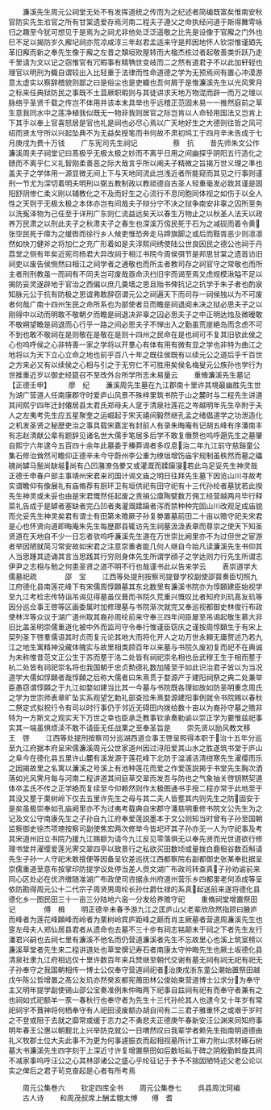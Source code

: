 <!-- { "loadSidebar": true } -->
　　濂溪先生周元公祠堂无处不有发挥道统之传而为之纪述者简编既富矣惟南安秋官防实先生涖官之所有甘棠遗爱存焉河南二程夫子遵父之命执经问道于斯得舞雩咏归之趣至今犹可想见于是焉为之祠尤非他处泛泛遥敬之比先是设像于官廨之门外也巳不足以揭防岁久廨圮祠亦荒凉咸淳三年赵君孟适来守是邦因地怀人钦崇惟谨廼先革旧廨而新之奉先生像于廨之左昔之頽垣败屋转而大楹杰栋过者起敬善类忻跃乃走千里请为文以记之窃惟官有冗暇事有精觕世变岐而二之然有道君子不以此加轩轾也理官以明刑为軄自谓较出入比轻重于法律而性命道德之学为无预焉间有置心冲漠游意太虚实以察辞稽貌则鄙之曰是俗尘也是吏軄也吾何屑于是惟濂溪先生以光风霁月之标来任典狱防民之事既不土苴厥职暇则与其徒讲求天地万物混而辟一而万之理以脉络乎圣贤千载之传岂不体用并该本末具举也乎远稽正范固未易一一推然庭前之草生意我同水中之莲净植我似既无一物非我则居官之际岂肯以人命轻用国法又岂肯上下其手以奉上官喜怒居是官也礼是祠也必尽心焉以广天地好生之大德则往哲之风可绍而贤太守所以兴起坠典不为无益矣授笔而书何故不肃初鸠工于四月辛未告成于七月庚戌为费十万钱
　　广东宪司先生祠记　　　　　蔡　抗
　　昔先师朱文公作濂溪周夫子祠堂记曰髙极乎无极太极之妙而不离乎日用之间幽探乎阴阳五行造化之赜而不离乎仁义礼智刚柔善恶之际大哉言乎所以阐夫子精微之旨揭万世义理之凖也盖夫子之学体用一源显微无间上下与天地同流此岂浅近者所能窥而其见之行事则谨刑一节尤为深切着明夫明刑以弼五教制政以教祗德自古圣人轻重毫发必致其谨是固阳舒阴惨仁柔义刚以辅教化之不及而好生之心流行不息同胞同体视之如伤于以全人性之天则于无极太极之本体亦岂有间哉夫子辩分宁不决之狱争南安非辜之囚所至务以洗寃泽物为己任至于详刑广东则仁流益远矣天以春生万物止之以秋圣人法天以政养万民肃之以刑此夫子之秋肃夫子之春生也深溪万仭民死于石为之减砚而着令黄张空民死于瘴为之缓辔而徐行乡人候吏惟恐奔走马蹄旗脚之或后而黠胥恶少则凛凛然如快刀健斧之将加仁之充广形着如是夫淳熙间绣使陆公世良因民之德公也祠于丹荔堂之侧有年矣近宪司杨君大异改祠于相江书院今周侯弭节是邦思甘棠之遗首访旧祠吏以废告侯恻然曰相江之祠学者之通敬也而所主者教司存之祠官守之常敬也而所主者刑刑教虽一而祠有不同夫岂可废哉亟命汛扫旧宇而谒至焉又虑规模湫隘不足以揭防妥灵遂辟地于官治之西偏以庶几羮墙之思且贻书俾抗记之抗学于朱子者也酌泉知脉元公于抗有防极之恩谊弗敢辞窃谓元公之祠遍天下而司存一祠侯独以为不可废者何哉广南十四州生民之命所系也为部使者旦而瞻是祠退阅未决之狱必思夫子之以刚得中以动而明敢不敬朝夕而瞻是祠退决非辜之囚必思夫子之中正明达烛及微暧敢不敬朔望瞻是祠退而心行乎一路之间必思夫子不惮出入之勤虽荒崖絶岛而念虑不可不到也敢不敬祠在是则敬在是敬在是则十四州之民命在是也祠可不复其旧欤此侯之心也呜呼侯之心非特善一家之学将以开羣心有体有用有微有显之学也非特为曲江之地将以为天下立心立命之地也前乎百八十年之既往侯既有以续元公之道后乎千百世之方来必又有以续侯之心相与引之于无穷仁不可胜用矣侯名梅叟元公族孙也学行为世推重近岁以御史经筵召不至改外台所学所志未易量云
　　重脩濂溪先生墓记【正德壬申】　　　廖　纪
　　濂溪周先生墓在九江郡南十里许其境最幽胜先生世为湖广营道人任南康郡守时爱庐山风景不殊梓里筑书院于山之麓时与二程先生讲道其间熙宁四年迁封僊居县太君氏郑母夫人窆于清泉社莲花之岑越明年先生卒附于夫人之左夷考先生应五星聚奎之运崛起于宋天禧间毅然继孔孟之绪倡道学之功泄造化之机发圣贤之秘歴吏治之事具载宋嘉定有封前人有录朱晦庵有记胡五峰有序潘南丰有志赵清献公辈有题辞见诸名世大儒手笔居多后学不敢复僭赘也呜呼遡先生之墓肇自熙宁六年逮今五百四十余年此墓委于榛莽谒者多叹息治二年九江前守慈谿童公集石修治耸然可瞻仰正德辛未今守蔚州李公重为缭垣增饬庙宇规制虽秩然而墓之礧磈尚罅马鬛尚缺埏尚有凸凹潴潦刍豢又或灌溉而蹂躏寖若此乌足妥先生神灵哉正德壬申春户部主事靖州宋君来司国计谒文庙之明日往拜先生墓下因览山川寻故考实谓瞻仰有像展礼有庙脩荐有厨环卫有垣供祀有田守祀有十三代孙纶者墓犹若此揆先生神灵或未妥也由是宋君慨然任起废之责捐公廪陶甓数万佣工经营越两月毕行释菜礼告成于是罅者塞缺者完凸凹者夷灌溉蹂躏者泻而禁种种完固山川改观足成庙貌而允妥先生神灵矣君有谓士有田第未赡厥子孙复劵置墓前田二十亩以赡守祀夫宋君是心也怀贤向道即晦庵朱先生每歴郡县辄访先生祠墓汲汲表章而尊崇之使天下知圣贤道在天地自不少一日忘者欤呜呼濂溪先生道在万世崇比阙里亦不为过但世之宦游者举因陋就简习常安故如宋君之注意崇重者能几何人继自今始凡读濂溪先生书仰其人当思踵其迹诵其言当思践其行穷则身体先生所谓学顔子之学达则力行先生所谓志伊尹之志相与勉之何患圣贤之道不明不行也哉谨书此以告来学云
　　表崇道学大儒墓祀疏　　　　邵　宝
　　江西等处提刑按察司提督学校副使邵寳奏臣切照九江府德化县南莲花峰下有宋儒周惇頥墓其东北数里有濂溪书院亦为惇頥建臣始视学至九江考检志传特诣吊谒见得墓虽仅葺而书院久荒重兴慨叹比者知府刘玑髙友玑等因分巡佥事王啓等区画委属时加修理墓与书院渐次就完又奉巡视都御史林俊行布政使林泮等众议于湖广道州取其裔孙周纶前来守奉三四年间臣屡至吊谒起敬生慕大非旧比盖圣明崇儒重道化被中外而监司守令奉行惟谨臣窃庆之谨按周惇頥生于有宋上契列圣下啓羣儒语其时贞而复元论其地大而将化开人之功万世永頼无庸赘述乃若九江之地生寓精神没藏体魄实与故里相类顾百年以来墓与书院久废初复而祀不在典诚为未称惟昔范文正公生于苏而塟于洛二处皆有祠祀崇名相也岳武穆王生于相而塟于杭二处皆有祠祀崇名将也我国朝于忠贞勲德礼数加隆至于如此识治君子皆以为当况道学大儒如惇頥者哉惇頥之后称大儒者曰朱熹贯于婺源产于建阳祠祭之典二处兼举臣愚窃谓惇頥之于九江如婺如建当比其一今墓与书院既各理如故如防圣明重念周氏之学为世宗师表章旷坠实系观望乞勅礼部查捡朱熹婺源建阳事例就令书院赐以春秋二祭定式拟祝行令有司以时行事仍于邻近无碍田内拨给数十亩以为裔孙守墓之赡非特为一方斯文之观实天下万世之幸也臣承乏教事钦承奏勅谕以崇正学为要惟兹祀事实其一端虽惧烦渎不敢不请臣无任战栗之至奉圣旨是
　　崇先贤以励风教文移　　　　王　啓
　　江西等处提刑按察司分巡湖西道佥事王啓呈照得本职于治十五年分巡至九江府据本府呈宋儒濂溪周元公世家道州因过浔阳爱其山水之胜遂筑书堂于庐山之阜今在德化县五里许山麓有溪发源于莲花峰下北防于湓浦洁清绀寒先生濯缨而乐之因揭故里之名寓以濂溪之号溪上有池种莲花而爱之作爱莲説掲于书堂先生胸次洒落如光风霁月每与河南二程讲道其间庭草交翠而发吾与防也之气象抽关啓钥黙契道体卒孟氏不传之正学絶而复续至今仰赖然则作太极图通书手授二程亦常于此地至于其没又塟于栗树岭下仅去五里许先生之母与其二夫人皆塟其内则先生之防固安于是矣虽极崇奉如孔庙阙里亦不为过夷考载典自宋郡守潘慈明重修书院文公先生为之记及文公守南康先生之子孙自九江府奉爱莲説墨本于文公则知当时曾有子孙至国朝监察御史徐杰项璁按察司副使焦宏两次修举今皆圯坏其子孙亦无一人为守祀事及考其宋道州旧立书院乃援九江赐额为请今九江反见零落俱无以奉先贤而光世道欲行修理书堂并濯缨爱莲光霁交翠四亭以致景行之私欲买田数顷或量拨白鹿租谷数百斛请先生子孙一人守祀未敢擅便等因备呈钦差巡抚江西都察院右副都御史张某奉批据呈崇儒重道至意布按掌印防提学议处停当差人赍文湖广布政司转查真子孙劝谕前来同心区处必在优济缴随准湖广布政使司咨据永州府道州营乐乡四都里老何添成等呈依防勘得周元公十二代宗子周贤男周纶长孙仕爵仕禄的系真起送前来遂将德化县德化乡一图民田三十一亩三分陆地六亩一分发给养赡守祀
　　重脩祠堂增置祭田记　　　　傅　楫
　　明正德辛未春予游九江之匡庐山父老辈欣欣然指顾曰腋庐而峰者为莲花峰頥峰而岭者为栗树岭宾庐距峰之巅而肖主厥墓者营道周濂溪先生也窆左母夫人郑仙居县君者从遗命也去墓不三十步有祠志铭颠末于祠之下者先生友行潘君兴嗣也去祠七里有濂溪不他名而仍营道濂溪者先生不忘故里心也溪上筑室榜以濂溪草堂者先生来二程讲道处也草堂撰记寿石者南康太守仲晦先生也厥土坂德化县清泉社隶九江府相远仅十里许数百年来兵燹继至朝代交谢有墓无祠有祠无祀有祀无子孙奉守之我国朝相传一博士公仅奉守营道祠祀者治庚戌浙东童公潮始置祭田越戊午陈公哲增置之髙公友玑亦然癸亥都宪莆田林公俊始柬营道博士公求分为奉守主又明年提学副使锡山邵公宝奏准例朱仲晦两下祀事自兹祠有祀有而奉守者兼有之也祠如式祀额羊一豕一春秋行也奉守者为先生十三代孙纶其人也逮今又十年岁有常祀祠宇不葺神将何栖奉守有人祀田浸废额办胡自间有二三君子雅重怀之或艰于岁时之不登或阻于去就之靡常或缓于志力之不勇悲夫正德庚午春新安汪公渊来同知府事明年春王公惠以朝觐北上兴举防克就公一日喟然叹曰我辈学者赖先生指南明道德由礼义牧郡土位大夫此事不为更为何事遽振衣而起相视墓所计工审力附山求材硺石树墓大书濂溪先生四字刻于上深近寸许复增置祭田如后数坵畆于碑之阴殷勤斡旋其间不减家事呜呼汪公之心其林邵诸公之盛心乎纶征记于予予不揣固陋特述父老公论以实之俾后之君子茍克奋起是心者有所考焉












　　周元公集巻六
　　钦定四库全书
　　周元公集巻七
　　呉县周沈珂编
　　古人诗
　　和周茂叔席上酬孟翺太愽　　傅　耆
